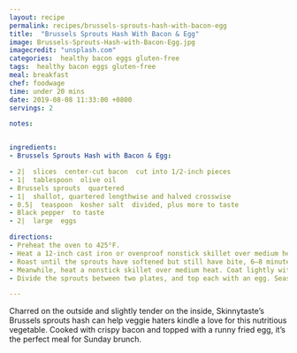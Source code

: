 ```yaml
---
layout: recipe
permalink: recipes/brussels-sprouts-hash-with-bacon-egg
title:  "Brussels Sprouts Hash With Bacon & Egg"
image: Brussels-Sprouts-Hash-with-Bacon-Egg.jpg
imagecredit: "unsplash.com"
categories:  healthy bacon eggs gluten-free
tags:  healthy bacon eggs gluten-free
meal: breakfast
chef: foodwage
time: under 20 mins
date: 2019-08-08 11:33:00 +0800
servings: 2

notes:


ingredients:
- Brussels Sprouts Hash with Bacon & Egg:

- 2|  slices  center-cut bacon  cut into 1/2-inch pieces
- 1|  tablespoon  olive oil
- Brussels sprouts  quartered
- 1|  shallot, quartered lengthwise and halved crosswise
- 0.5|  teaspoon  kosher salt  divided, plus more to taste
- Black pepper  to taste
- 2|  large  eggs

directions:
- Preheat the oven to 425°F.
- Heat a 12-inch cast iron or ovenproof nonstick skillet over medium heat. Add the bacon and cook, stirring, until crisp, 3–4 minutes. Using a slotted spoon, transfer bacon to a plate lined with a paper towel.
- Roast until the sprouts have softened but still have bite, 6–8 minutes.
- Meanwhile, heat a nonstick skillet over medium heat. Coat lightly with cooking spray, and crack the eggs into the skillet. Cover and cook until the eggs are set, about 2 minutes, or to your desired doneness.
- Divide the sprouts between two plates, and top each with an egg. Season with salt and pepper to taste.

---
```


Charred on the outside and slightly tender on the inside, Skinnytaste’s Brussels sprouts hash can help veggie haters kindle a love for this nutritious vegetable. Cooked with crispy bacon and topped with a runny fried egg, it’s the perfect meal for Sunday brunch.